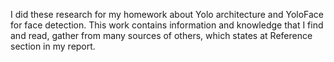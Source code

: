 I did these research for my homework about Yolo architecture and YoloFace for face detection.
This work contains information and knowledge that I find and read, gather from many sources of others, which states at Reference section in my report.

